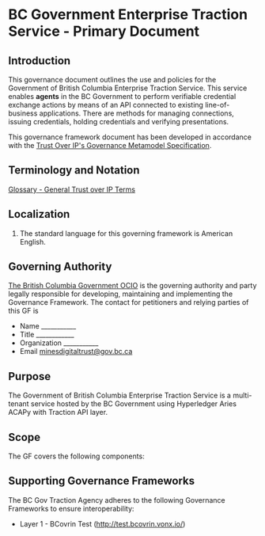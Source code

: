 # BC Government Enterprise Traction Service - Primary Document
## Introduction
This governance document outlines the use and policies for the Government of British Columbia Enterprise Traction Service. This service enables **agents** in the BC Government to perform verifiable credential exchange actions by means of an API connected to existing line-of-business applications. There are methods for managing connections, issuing credentials, holding credentials and verifying presentations.

This governance framework document has been developed in accordance with the [Trust Over IP's Governance Metamodel Specification](https://trustoverip.org/permalink/ToIP-Governance-Metamodel-Specification-V1.0-2021-12-21.pdf). 

## Terminology and Notation
[Glossary - General Trust over IP Terms](https://trustoverip.github.io/toip/glossary)

## Localization
1. The standard language for this governing framework is American English. 

## Governing Authority
[The British Columbia Government OCIO](https://www2.gov.bc.ca/gov/content/governments/organizational-structure/ministries-organizations/central-government-agencies/office-of-the-chief-information-officer) is the governing authority and party legally responsible for developing, maintaining and implementing the Governance Framework.
The contact for petitioners and relying parties of this GF is
* Name ___________
* Title ____________
* Organization ___________
* Email minesdigitaltrust@gov.bc.ca

## Purpose
The Government of British Columbia Enterprise Traction Service is a multi-tenant service hosted by the BC Government using Hyperledger Aries ACAPy with Traction API layer. 

## Scope
The GF covers the following components:

## Supporting Governance Frameworks
The BC Gov Traction Agency adheres to the following Governance Frameworks to ensure interoperability:
* Layer 1 - BCovrin Test (http://test.bcovrin.vonx.io/)

